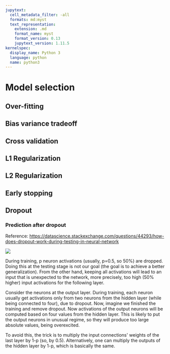 ```yaml
---
jupytext:
  cell_metadata_filter: -all
  formats: md:myst
  text_representation:
    extension: .md
    format_name: myst
    format_version: 0.13
    jupytext_version: 1.11.5
kernelspec:
  display_name: Python 3
  language: python
  name: python3
---
```



# Model selection



## Over-fitting


## Bias variance tradeoff

## Cross validation

## L1 Regularization
## L2 Regularization

## Early stopping


## Dropout

### Prediction after dropout

Reference:
https://datascience.stackexchange.com/questions/44293/how-does-dropout-work-during-testing-in-neural-network

![](../../images/model-selection/kUc8r.jpg)


During training, p neuron activations (usually, p=0.5, so 50%) are dropped. Doing this at the testing stage is not our goal (the goal is to achieve a better generalization). From the other hand, keeping all activations will lead to an input that is unexpected to the network, more precisely, too high (50% higher) input activations for the following layer.

Consider the neurons at the output layer. During training, each neuron usually get activations only from two neurons from the hidden layer (while being connected to four), due to dropout. Now, imagine we finished the training and remove dropout. Now activations of the output neurons will be computed based on four values from the hidden layer. This is likely to put the output neurons in unusual regime, so they will produce too large absolute values, being overexcited.

To avoid this, the trick is to multiply the input connections' weights of the last layer by 1-p (so, by 0.5). Alternatively, one can multiply the outputs of the hidden layer by 1-p, which is basically the same.

<div hidden>
https://github.com/bhattbhavesh91/dropout-walkthrough/

https://github.com/Coding-Lane/L2-Regularization


</div>















<div hidden>

Machine Learning Tutorial Python - 20: Bias vs Variance In Machine Learning:
https://www.youtube.com/watch?v=B01qMFMAgUQ

Bias-Variance Tradeoff, Model Flexibility, Overfitting:
https://www.youtube.com/watch?v=T9DEGThjDkI

Bias/Variance (C2W1L02):
https://www.youtube.com/watch?v=SjQyLhQIXSM

Machine Learning Tutorial Python - 17: L1 and L2 Regularization | Lasso, Ridge Regression :
https://www.youtube.com/watch?v=VqKq78PVO9g

Intuitive Explanation of Ridge / Lasso Regression:
https://www.youtube.com/watch?v=9LNpiiKCQUo

L1 and L2 Regularization CIS 522 - Deep Learning:
https://www.youtube.com/watch?v=OLl2nzOeQ68

Thierry Slides Week 6, Week 1

Ridge, Lasso, Cross validation

Early Stopping, Dropout,



</div>